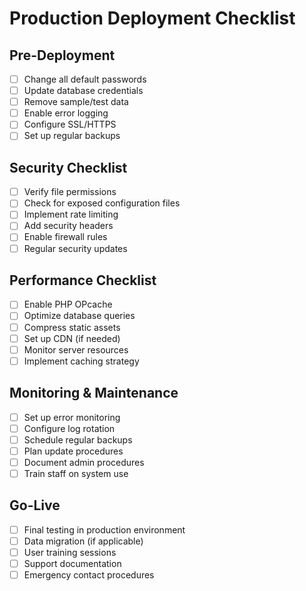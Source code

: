 # Production Deployment Checklist

## Pre-Deployment
- [ ] Change all default passwords
- [ ] Update database credentials
- [ ] Remove sample/test data
- [ ] Enable error logging
- [ ] Configure SSL/HTTPS
- [ ] Set up regular backups

## Security Checklist
- [ ] Verify file permissions
- [ ] Check for exposed configuration files
- [ ] Implement rate limiting
- [ ] Add security headers
- [ ] Enable firewall rules
- [ ] Regular security updates

## Performance Checklist
- [ ] Enable PHP OPcache
- [ ] Optimize database queries
- [ ] Compress static assets
- [ ] Set up CDN (if needed)
- [ ] Monitor server resources
- [ ] Implement caching strategy

## Monitoring & Maintenance
- [ ] Set up error monitoring
- [ ] Configure log rotation
- [ ] Schedule regular backups
- [ ] Plan update procedures
- [ ] Document admin procedures
- [ ] Train staff on system use

## Go-Live
- [ ] Final testing in production environment
- [ ] Data migration (if applicable)
- [ ] User training sessions
- [ ] Support documentation
- [ ] Emergency contact procedures
